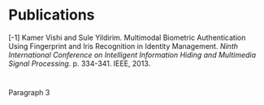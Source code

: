 # Publications 
[-1] Kamer Vishi and Sule Yildirim. Multimodal Biometric Authentication Using Fingerprint and Iris Recognition in Identity Management. *Ninth International Conference on Intelligent Information Hiding and Multimedia Signal Processing*. p. 334-341. IEEE, 2013.<br/><br/>

###

Paragraph 3

